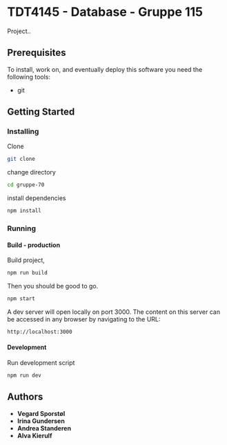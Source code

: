# TDT4145 - Database - Gruppe 115

Project..

## Prerequisites

To install, work on, and eventually deploy this software you need the following tools:

* git


## Getting Started

### Installing

Clone

```sh
git clone
```

change directory

```sh
cd gruppe-70
```

install dependencies

```sh
npm install
```

### Running

#### Build - production

Build project,

```sh
npm run build
```

Then you should be good to go.

```sh
npm start
```

A dev server will open locally on port 3000. The content on this server can be accessed in any browser by navigating to the URL:

```sh
http://localhost:3000
```

#### Development

Run development script

```sh
npm run dev
```

## Authors

* **Vegard Sporstøl**
* **Irina Gundersen**
* **Andrea Standeren**
* **Alva Kierulf**
